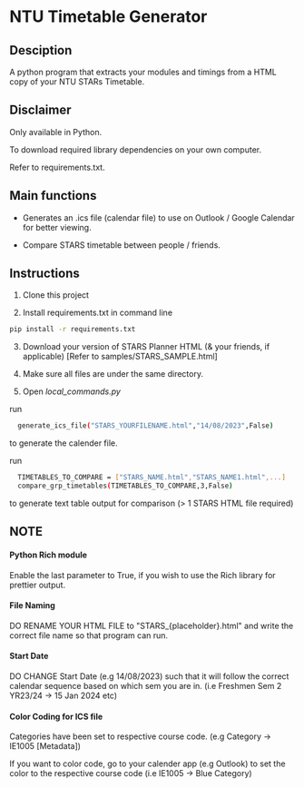 
# NTU Timetable Generator

## Desciption

A python program that extracts your modules and timings from a HTML copy of your NTU STARs Timetable.

## Disclaimer

Only available in Python. 

To download required library dependencies on your own computer.

Refer to requirements.txt.

## Main functions

- Generates an .ics file (calendar file) to use on Outlook / Google Calendar for better viewing.

- Compare STARS timetable between people / friends.

## Instructions

1. Clone this project

2. Install requirements.txt in command line
```bash
pip install -r requirements.txt
```
3. Download your version of STARS Planner HTML (& your friends, if applicable) [Refer to samples/STARS_SAMPLE.html]

4. Make sure all files are under the same directory.

5. Open *local_commands.py*

run  

```bash
  generate_ics_file("STARS_YOURFILENAME.html","14/08/2023",False)
```
to generate the calender file.

run
```bash
  TIMETABLES_TO_COMPARE = ["STARS_NAME.html","STARS_NAME1.html",...]
  compare_grp_timetables(TIMETABLES_TO_COMPARE,3,False)
```
to generate text table output for comparison (> 1 STARS HTML file required)

## NOTE

#### Python Rich module

Enable the last parameter to True, if you wish to use the Rich library for prettier output.

#### File Naming

DO RENAME YOUR HTML FILE to "STARS_{placeholder}.html" and write the correct file name so that program can run.

#### Start Date

DO CHANGE Start Date (e.g 14/08/2023) such that it will follow the correct calendar sequence based on which sem you are in. (i.e Freshmen Sem 2 YR23/24 -> 15 Jan 2024 etc)

#### Color Coding for ICS file

Categories have been set to respective course code. (e.g Category -> IE1005 [Metadata])

If you want to color code, go to your calender app (e.g Outlook) to set the color to the respective course code (i.e IE1005 -> Blue Category)


